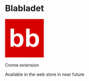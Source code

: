# Blabladet

![Blabladet](assets/128.png)

Crome extension

Available in the web store in near future
